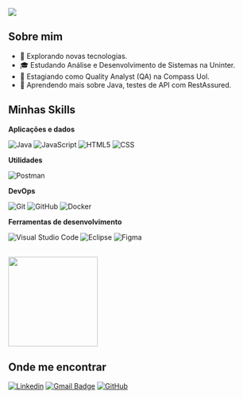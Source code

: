 ![](https://komarev.com/ghpvc/?username=gabi020101&color=006bed)

## Sobre mim

- 🤔 Explorando novas tecnologias.
- 🎓 Estudando Análise e Desenvolvimento de Sistemas na Uninter.
- 💼 Estagiando como Quality Analyst (QA) na Compass Uol.
- 🌱 Aprendendo mais sobre Java, testes de API com RestAssured.

## Minhas Skills

**Aplicações e dados**

![Java](https://img.shields.io/badge/-Java-333333?style=flat&logo=Java&logoColor=007396)
![JavaScript](https://img.shields.io/badge/-JavaScript-333333?style=flat&logo=javascript)
![HTML5](https://img.shields.io/badge/-HTML5-333333?style=flat&logo=HTML5)
![CSS](https://img.shields.io/badge/-CSS-333333?style=flat&logo=CSS3&logoColor=1572B6)

**Utilidades**

![Postman](https://img.shields.io/badge/-Postman-333333?style=flat&logo=postman)

**DevOps**

![Git](https://img.shields.io/badge/-Git-333333?style=flat&logo=git)
![GitHub](https://img.shields.io/badge/-GitHub-333333?style=flat&logo=github)
![Docker](https://img.shields.io/badge/-Docker-333333?style=flat&logo=docker)


**Ferramentas de desenvolvimento**

![Visual Studio Code](https://img.shields.io/badge/-Visual%20Studio%20Code-333333?style=flat&logo=visual-studio-code&logoColor=007ACC)
![Eclipse](https://img.shields.io/badge/-Eclipse-333333?style=flat&logo=eclipse-ide&logoColor=2C2255)
![Figma](https://img.shields.io/badge/-Figma-333333?style=flat&logo=figma&logoColor=007ACC)


<br/>

<a href="https://github.com/gabi0201" title="Perfil da Gabi">
  <img height="180em" src="https://github-readme-stats.vercel.app/api?username=gabi0201&theme=dracula&show_icons=true" />
</a>

## Onde me encontrar

[![Linkedin](https://img.shields.io/badge/-Gabrielle_Amaral-blue?style=flat-square&logo=Linkedin&logoColor=white&link=https://www.linkedin.com/in/gabrielle-amaral-b799b1178/)](https://www.linkedin.com/in/gabrielle-amaral-b799b1178/)
[![Gmail Badge](https://img.shields.io/badge/-gabrielleamaraldesouza%40gmail.com-006bed?style=flat-square&logo=Gmail&logoColor=white&link=mailto:gabrielleamaraldesouza@gmail.com)](mailto:gabrielleamaraldesouza@gmail.com)
[![GitHub](https://img.shields.io/github/followers/gabi0201?label=follow&style=social)](https://github.com/gabi0201)

